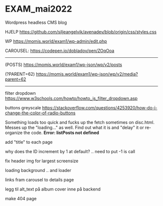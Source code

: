 # EXAM_mai2022

Wordpress headless CMS blog

HJELP
https://github.com/siljeangelvik/avenadev/blob/origin/css/styles.css

WP
https://momis.world/exam1/wp-admin/edit.php

CAROUSEL:
https://codepen.io/dobladov/pen/ZOqOoa

---

(POSTS)
https://momis.world/exam1/wp-json/wp/v2/posts

(?PARENT=62)
https://momis.world/exam1/wp-json/wp/v2/media?parent=62

---

filter dropdown
https://www.w3schools.com/howto/howto_js_filter_dropdown.asp

buttons greyscale
https://stackoverflow.com/questions/4253920/how-do-i-change-the-color-of-radio-buttons

Something loads too quick and fucks up the fetch sometimes on disc.html. Messes up the "loading..." as well. Find out what it is and "delay" it or re-organize the code. **Error: listPosts not defined**

add "title" to each page

why does the ID increment by 1 at default? .. need to put -1 is call

fix header img for largest screensize

loading background .. and loader

links fram carousel to details page

legg til alt_text på album cover inne på backend

make 404 page
